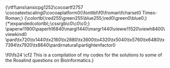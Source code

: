 {\rtf1\ansi\ansicpg1252\cocoartf2757
\cocoatextscaling0\cocoaplatform0{\fonttbl\f0\froman\fcharset0 Times-Roman;}
{\colortbl;\red255\green255\blue255;\red0\green0\blue0;}
{\*\expandedcolortbl;;\cssrgb\c0\c0\c0;}
\paperw11900\paperh16840\margl1440\margr1440\vieww11520\viewh8400\viewkind0
\pard\tx720\tx1440\tx2160\tx2880\tx3600\tx4320\tx5040\tx5760\tx6480\tx7394\tx7920\tx8640\pardirnatural\partightenfactor0

\f0\fs24 \cf2 This is a compilation of my codes for the solutions to some of the Rosalind questions on Bioinformatics.}